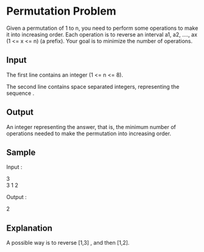 # Permutation Problem

Given a permutation of 1 to n, you need to perform some operations to make it into increasing order. Each operation is to reverse an interval a1, a2, ...., ax (1 <= x <= n) (a prefix). Your goal is to minimize the number of operations.

## Input

The first line contains an integer  (1 <= n <= 8).

The second line contains  space separated integers, representing the sequence .

## Output

An integer representing the answer, that is, the minimum number of operations needed to make the permutation into increasing order.

## Sample

Input :

3  
3 1 2

Output :

2

## Explanation
A possible way is to reverse [1,3] , and then [1,2].
